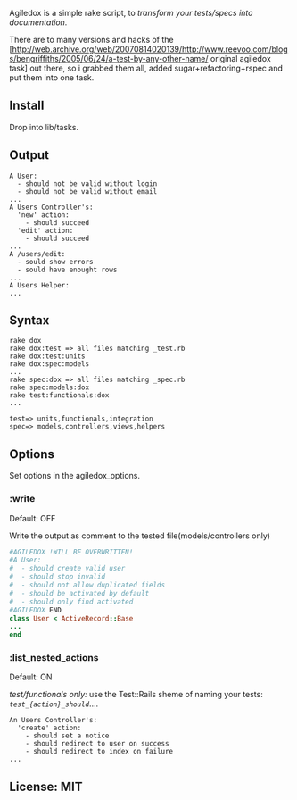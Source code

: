 Agiledox is a simple rake script, to *transform your tests/specs into documentation*. 

There are to many versions and hacks of the [http://web.archive.org/web/20070814020139/http://www.reevoo.com/blogs/bengriffiths/2005/06/24/a-test-by-any-other-name/ original agiledox task] out there, so i grabbed them all, added sugar+refactoring+rspec and put them into one task.

## Install
Drop into lib/tasks.

## Output

```
A User:
  - should not be valid without login
  - should not be valid without email
...
A Users Controller's:
  'new' action:
    - should succeed
  'edit' action:
    - should succeed
...
A /users/edit:
  - sould show errors
  - sould have enought rows
...
A Users Helper:
...
```

## Syntax

```
rake dox
rake dox:test => all files matching _test.rb
rake dox:test:units
rake dox:spec:models
...
rake spec:dox => all files matching _spec.rb
rake spec:models:dox
rake test:functionals:dox
...

test=> units,functionals,integration
spec=> models,controllers,views,helpers
```

## Options
Set options in the agiledox_options.

### :write
Default: OFF

Write the output as comment to the tested file(models/controllers only)

```Ruby
#AGILEDOX !WILL BE OVERWRITTEN!
#A User:
#  - should create valid user
#  - should stop invalid
#  - should not allow duplicated fields
#  - should be activated by default
#  - should only find activated
#AGILEDOX END
class User < ActiveRecord::Base
...
end
```

### :list_nested_actions
Default: ON

*test/functionals only:* use the Test::Rails sheme of naming your tests: *`test_{action}_should`*....
```
An Users Controller's:
  'create' action:
    - should set a notice
    - should redirect to user on success
    - should redirect to index on failure
...
```

## License: MIT
